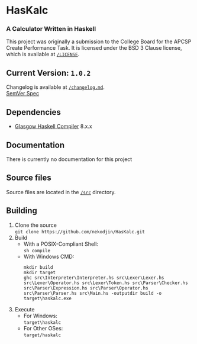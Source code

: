 # HasKalc
### A Calculator Written in Haskell

This project was originally a submission to the College Board for the APCSP
Create Performance Task. It is licensed under the BSD 3 Clause license, which
is available at [`/LICENSE`](./LICENSE).

## Current Version: `1.0.2`
Changelog is available at [`/changelog.md`](./changelog.md).
<br>
[SemVer Spec](https://semver.org)

## Dependencies
- [Glasgow Haskell Compiler](https://haskell.org/ghc/) 8.x.x

## Documentation
There is currently no documentation for this project

## Source files
Source files are located in the [`/src`](./src/) directory.

## Building

1.  Clone the source
    <br>
    `git clone https://github.com/nekodjin/HasKalc.git`
2.  Build
    - With a POSIX-Compliant Shell:
      <br>
      `sh compile`
    - With Windows CMD:
      <br>
      ```
      mkdir build
      mkdir target
      ghc src\Interpreter\Interpreter.hs src\Lexer\Lexer.hs src\Lexer\Operator.hs src\Lexer\Token.hs src\Parser\Checker.hs src\Parser\Expression.hs src\Parser\Operator.hs src\Parser\Parser.hs src\Main.hs -outputdir build -o target\haskalc.exe
      ```
3.  Execute
    - For Windows:
      <br>
      `target\haskalc`
    - For Other OSes:
      <br>
      `target/haskalc`
